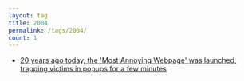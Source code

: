 ```yaml
---
layout: tag
title: 2004
permalink: /tags/2004/
count: 1
---
```


- [20 years ago today, the 'Most Annoying Webpage' was launched, trapping victims in popups for a few minutes](https://history.jakelee.co.uk/most-annoying-webpage/)
